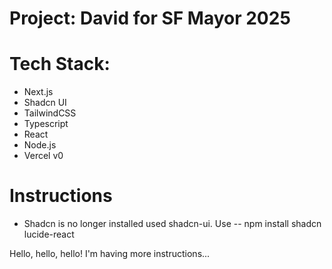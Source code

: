 # Project: David for SF Mayor 2025 

# Tech Stack:
* Next.js
* Shadcn UI
* TailwindCSS
* Typescript
* React
* Node.js
* Vercel v0 

# Instructions
* Shadcn is no longer installed used shadcn-ui. Use -- npm install shadcn lucide-react



Hello, hello, hello! I'm having more instructions... 